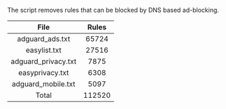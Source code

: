 The script removes rules that can be blocked by DNS based ad-blocking.


| File | Rules |
|:----:|:-----:|
| adguard_ads.txt | 65724 |
| easylist.txt | 27516 |
| adguard_privacy.txt | 7875 |
| easyprivacy.txt | 6308 |
| adguard_mobile.txt | 5097 |
| Total | 112520 |